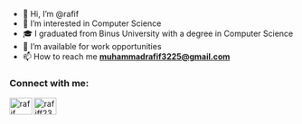 - 👋 Hi, I’m @rafif
- 👀 I’m interested in Computer Science  
- 🎓 I graduated from Binus University with a degree in Computer Science  
- 💼 I’m available for work opportunities  
- 📫 How to reach me **muhammadrafif3225@gmail.com**  

<h3 align="left">Connect with me:</h3>  
<p align="left">  
<a href="https://instagram.com/rafiff23" target="blank"><img align="center" src="https://raw.githubusercontent.com/rahuldkjain/github-profile-readme-generator/master/src/images/icons/Social/instagram.svg" alt="rafiff23" height="30" width="40" /></a>  
<a href="https://www.linkedin.com/in/muhammad-rafif-838938232" target="blank"><img align="left" src="https://raw.githubusercontent.com/yushi1007/yushi1007/main/images/linkedin.svg" alt="rafif" height="30" width="40"/></a>  
</p>
